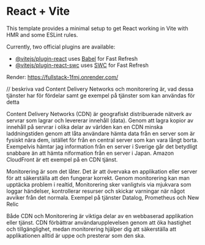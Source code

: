 # React + Vite

This template provides a minimal setup to get React working in Vite with HMR and some ESLint rules.

Currently, two official plugins are available:

- [@vitejs/plugin-react](https://github.com/vitejs/vite-plugin-react/blob/main/packages/plugin-react/README.md) uses [Babel](https://babeljs.io/) for Fast Refresh
- [@vitejs/plugin-react-swc](https://github.com/vitejs/vite-plugin-react-swc) uses [SWC](https://swc.rs/) for Fast Refresh

Render:
https://fullstack-1fmj.onrender.com/

//
beskriva vad Content Delivery Networks och monitorering är, vad dessa tjänster har för fördelar samt ge exempel på tjänster som kan användas för detta

Content Delivery Networks (CDN) är geografiskt distribuerade nätverk av servrar som lagrar och levererar innehåll (data). Genom att lagra kopior av innehåll på servrar i olika delar av världen kan en CDN minska laddningstiden genom att låta användare hämta data från en server som är fysiskt nära dem, istället för från en central server som kan vara långt borta.
Exempelvis hämtar jag information från en server i Sverige går det betydligt snabbare än att hämta niformation från en server i Japan.
Amazon CloudFront är ett exempel på en CDN tjänst.

Monitorering  är som det låter. Det är att övervaka en applikation eller server för att säkerställa att den fungerar korrekt. Genom monitorering kan man upptäcka problem i realtid, Monitorering sker vanligtvis via mjukvara som loggar händelser, kontrollerar resurser och skickar varningar när något avviker från det normala.
Exempel på tjänster Datalog, Prometheus och New Relic

Både CDN och Monitorering är viktiga delar av en webbaserad applikation eller tjänst. CDN förbättrar användarupplevelsen genom att öka hastighet och tillgänglighet, medan monitorering hjälper dig att säkerställa att applikationen alltid är uppe och presterar som den ska.